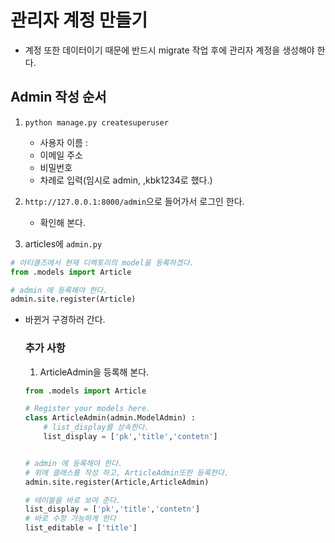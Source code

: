 # 관리자 계정 만들기
- 계정 또한 데이터이기 때문에 반드시 migrate 작업 후에 관리자 계정을 생성해야 한다.

## Admin 작성 순서
1. `python manage.py createsuperuser`
    - 사용자 이름 : 
    - 이메일 주소
    - 비밀번호 
    - 차례로 입력(임시로 admin, ,kbk1234로 했다.)

2. `http://127.0.0.1:8000/admin`으로 들어가서 로그인 한다.
    - 확인해 본다.
3. articles에 `admin.py`
```python
# 아티클즈에서 현재 디렉토리의 model을 등록하겠다.
from .models import Article

# admin 에 등록해야 한다.
admin.site.register(Article)
```
- 바뀐거 구경하러 간다.
    ### 추가 사항
    1. ArticleAdmin을 등록해 본다.
    ```python
    from .models import Article

    # Register your models here.
    class ArticleAdmin(admin.ModelAdmin) :
        # list_display를 상속한다.
        list_display = ['pk','title','contetn']


    # admin 에 등록해야 한다.
    # 위에 클래스를 작성 하고, ArticleAdmin또한 등록한다.
    admin.site.register(Article,ArticleAdmin)
    ```

    ``` python
    # 테이블을 바로 보여 준다.
    list_display = ['pk','title','contetn']
    # 바로 수정 가능하게 한다
    list_editable = ['title']
    ```
